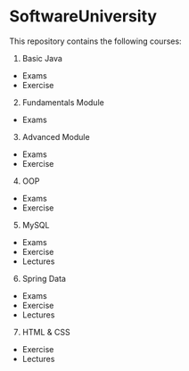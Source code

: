 # SoftwareUniversity
This repository contains the following courses:
1. Basic Java
  - Exams
  - Exercise
2. Fundamentals Module
  - Exams
3. Advanced Module
  - Exams
  - Exercise
4. OOP
  - Exams
  - Exercise
5. MySQL
  - Exams
  - Exercise
  - Lectures
6. Spring Data
  - Exams
  - Exercise
  - Lectures
7. HTML & CSS
  - Exercise
  - Lectures
